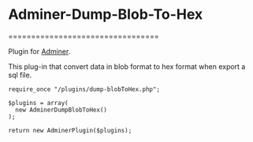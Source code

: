 # Adminer-Dump-Blob-To-Hex
=================================

Plugin for [Adminer](http://http://www.adminer.org/ "www.adminer.com").

This plug-in that convert data in blob format to hex format when export a sql file.

```
require_once "/plugins/dump-blobToHex.php";

$plugins = array(
  new AdminerDumpBlobToHex()
);

return new AdminerPlugin($plugins);
```
